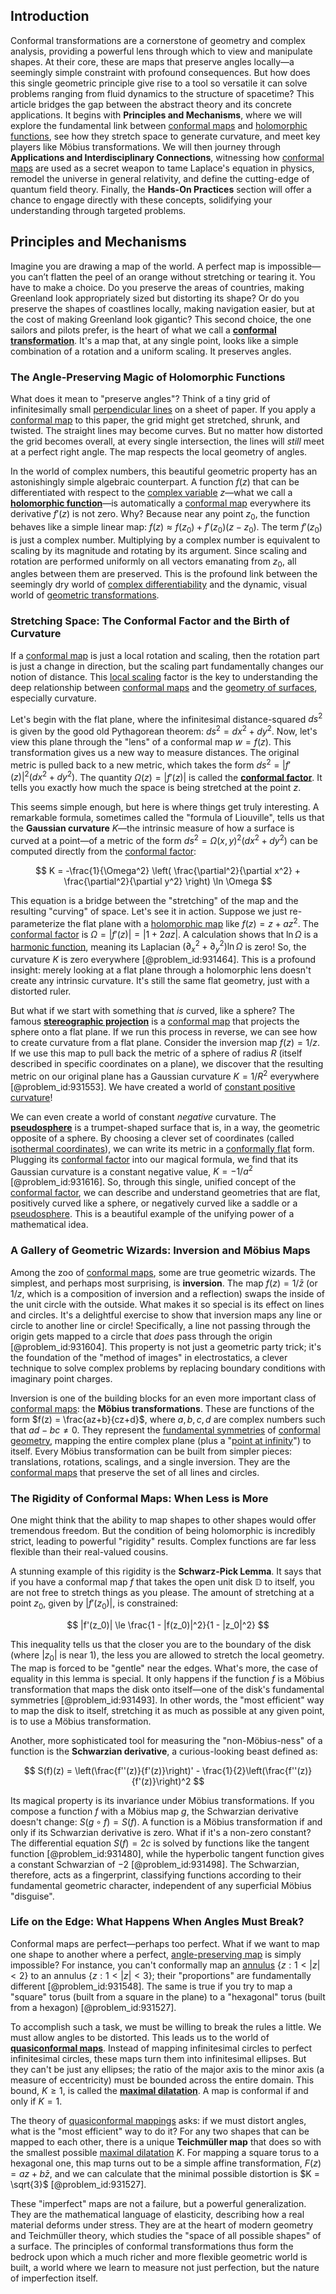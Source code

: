 ## Introduction
Conformal transformations are a cornerstone of geometry and complex analysis, providing a powerful lens through which to view and manipulate shapes. At their core, these are maps that preserve angles locally—a seemingly simple constraint with profound consequences. But how does this single geometric principle give rise to a tool so versatile it can solve problems ranging from fluid dynamics to the structure of spacetime? This article bridges the gap between the abstract theory and its concrete applications. It begins with **Principles and Mechanisms**, where we will explore the fundamental link between [conformal maps](@article_id:271178) and [holomorphic functions](@article_id:158069), see how they stretch space to generate curvature, and meet key players like Möbius transformations. We will then journey through **Applications and Interdisciplinary Connections**, witnessing how [conformal maps](@article_id:271178) are used as a secret weapon to tame Laplace's equation in physics, remodel the universe in general relativity, and define the cutting-edge of quantum field theory. Finally, the **Hands-On Practices** section will offer a chance to engage directly with these concepts, solidifying your understanding through targeted problems.

## Principles and Mechanisms

Imagine you are drawing a map of the world. A perfect map is impossible—you can’t flatten the peel of an orange without stretching or tearing it. You have to make a choice. Do you preserve the areas of countries, making Greenland look appropriately sized but distorting its shape? Or do you preserve the shapes of coastlines locally, making navigation easier, but at the cost of making Greenland look gigantic? This second choice, the one sailors and pilots prefer, is the heart of what we call a **[conformal transformation](@article_id:192788)**. It's a map that, at any single point, looks like a simple combination of a rotation and a uniform scaling. It preserves angles.

### The Angle-Preserving Magic of Holomorphic Functions

What does it mean to "preserve angles"? Think of a tiny grid of infinitesimally small [perpendicular lines](@article_id:173653) on a sheet of paper. If you apply a [conformal map](@article_id:159224) to this paper, the grid might get stretched, shrunk, and twisted. The straight lines may become curves. But no matter how distorted the grid becomes overall, at every single intersection, the lines will *still* meet at a perfect right angle. The map respects the local geometry of angles.

In the world of complex numbers, this beautiful geometric property has an astonishingly simple algebraic counterpart. A function $f(z)$ that can be differentiated with respect to the [complex variable](@article_id:195446) $z$—what we call a **[holomorphic function](@article_id:163881)**—is automatically a [conformal map](@article_id:159224) everywhere its derivative $f'(z)$ is not zero. Why? Because near any point $z_0$, the function behaves like a simple linear map: $f(z) \approx f(z_0) + f'(z_0)(z - z_0)$. The term $f'(z_0)$ is just a complex number. Multiplying by a complex number is equivalent to scaling by its magnitude and rotating by its argument. Since scaling and rotation are performed uniformly on all vectors emanating from $z_0$, all angles between them are preserved. This is the profound link between the seemingly dry world of [complex differentiability](@article_id:139749) and the dynamic, visual world of [geometric transformations](@article_id:150155).

### Stretching Space: The Conformal Factor and the Birth of Curvature

If a [conformal map](@article_id:159224) is just a local rotation and scaling, then the rotation part is just a change in direction, but the scaling part fundamentally changes our notion of distance. This [local scaling](@article_id:178157) factor is the key to understanding the deep relationship between [conformal maps](@article_id:271178) and the [geometry of surfaces](@article_id:271300), especially curvature.

Let's begin with the flat plane, where the infinitesimal distance-squared $ds^2$ is given by the good old Pythagorean theorem: $ds^2 = dx^2 + dy^2$. Now, let's view this plane through the "lens" of a conformal map $w = f(z)$. This transformation gives us a new way to measure distances. The original metric is pulled back to a new metric, which takes the form $ds^2 = |f'(z)|^2 (dx^2 + dy^2)$. The quantity $\Omega(z) = |f'(z)|$ is called the **[conformal factor](@article_id:267188)**. It tells you exactly how much the space is being stretched at the point $z$.

This seems simple enough, but here is where things get truly interesting. A remarkable formula, sometimes called the "formula of Liouville", tells us that the **Gaussian curvature** $K$—the intrinsic measure of how a surface is curved at a point—of a metric of the form $ds^2 = \Omega(x, y)^2 (dx^2 + dy^2)$ can be computed directly from the [conformal factor](@article_id:267188):

$$ K = -\frac{1}{\Omega^2} \left( \frac{\partial^2}{\partial x^2} + \frac{\partial^2}{\partial y^2} \right) \ln \Omega $$

This equation is a bridge between the "stretching" of the map and the resulting "curving" of space. Let's see it in action. Suppose we just re-parameterize the flat plane with a [holomorphic map](@article_id:263676) like $f(z) = z + a z^2$. The [conformal factor](@article_id:267188) is $\Omega = |f'(z)| = |1 + 2az|$. A calculation shows that $\ln \Omega$ is a [harmonic function](@article_id:142903), meaning its Laplacian $(\partial_x^2 + \partial_y^2)\ln\Omega$ is zero! So, the curvature $K$ is zero everywhere [@problem_id:931464]. This is a profound insight: merely looking at a flat plane through a holomorphic lens doesn't create any intrinsic curvature. It's still the same flat geometry, just with a distorted ruler.

But what if we start with something that *is* curved, like a sphere? The famous **[stereographic projection](@article_id:141884)** is a [conformal map](@article_id:159224) that projects the sphere onto a flat plane. If we run this process in reverse, we can see how to create curvature from a flat plane. Consider the inversion map $f(z) = 1/z$. If we use this map to pull back the metric of a sphere of radius $R$ (itself described in specific coordinates on a plane), we discover that the resulting metric on our original plane has a Gaussian curvature $K = 1/R^2$ everywhere [@problem_id:931553]. We have created a world of [constant positive curvature](@article_id:267552)!

We can even create a world of constant *negative* curvature. The **[pseudosphere](@article_id:262291)** is a trumpet-shaped surface that is, in a way, the geometric opposite of a sphere. By choosing a clever set of coordinates (called [isothermal coordinates](@article_id:271987)), we can write its metric in a [conformally flat](@article_id:260408) form. Plugging its [conformal factor](@article_id:267188) into our magical formula, we find that its Gaussian curvature is a constant negative value, $K = -1/a^2$ [@problem_id:931616]. So, through this single, unified concept of the [conformal factor](@article_id:267188), we can describe and understand geometries that are flat, positively curved like a sphere, or negatively curved like a saddle or a [pseudosphere](@article_id:262291). This is a beautiful example of the unifying power of a mathematical idea.

### A Gallery of Geometric Wizards: Inversion and Möbius Maps

Among the zoo of [conformal maps](@article_id:271178), some are true geometric wizards. The simplest, and perhaps most surprising, is **inversion**. The map $f(z) = 1/\bar{z}$ (or $1/z$, which is a composition of inversion and a reflection) swaps the inside of the unit circle with the outside. What makes it so special is its effect on lines and circles. It's a delightful exercise to show that inversion maps any line or circle to another line or circle! Specifically, a line not passing through the origin gets mapped to a circle that *does* pass through the origin [@problem_id:931604]. This property is not just a geometric party trick; it's the foundation of the "method of images" in electrostatics, a clever technique to solve complex problems by replacing boundary conditions with imaginary point charges.

Inversion is one of the building blocks for an even more important class of [conformal maps](@article_id:271178): the **Möbius transformations**. These are functions of the form $f(z) = \frac{az+b}{cz+d}$, where $a,b,c,d$ are complex numbers such that $ad-bc \ne 0$. They represent the [fundamental symmetries](@article_id:160762) of [conformal geometry](@article_id:185857), mapping the entire complex plane (plus a "[point at infinity](@article_id:154043)") to itself. Every Möbius transformation can be built from simpler pieces: translations, rotations, scalings, and a single inversion. They are the [conformal maps](@article_id:271178) that preserve the set of all lines and circles.

### The Rigidity of Conformal Maps: When Less is More

One might think that the ability to map shapes to other shapes would offer tremendous freedom. But the condition of being holomorphic is incredibly strict, leading to powerful "rigidity" results. Complex functions are far less flexible than their real-valued cousins.

A stunning example of this rigidity is the **Schwarz-Pick Lemma**. It says that if you have a conformal map $f$ that takes the open unit disk $\mathbb{D}$ to itself, you are not free to stretch things as you please. The amount of stretching at a point $z_0$, given by $|f'(z_0)|$, is constrained:

$$ |f'(z_0)| \le \frac{1 - |f(z_0)|^2}{1 - |z_0|^2} $$

This inequality tells us that the closer you are to the boundary of the disk (where $|z_0|$ is near 1), the less you are allowed to stretch the local geometry. The map is forced to be "gentle" near the edges. What's more, the case of equality in this lemma is special. It only happens if the function $f$ is a Möbius transformation that maps the disk onto itself—one of the disk's fundamental symmetries [@problem_id:931493]. In other words, the "most efficient" way to map the disk to itself, stretching it as much as possible at any given point, is to use a Möbius transformation.

Another, more sophisticated tool for measuring the "non-Möbius-ness" of a function is the **Schwarzian derivative**, a curious-looking beast defined as:

$$ S(f)(z) = \left(\frac{f''(z)}{f'(z)}\right)' - \frac{1}{2}\left(\frac{f''(z)}{f'(z)}\right)^2 $$

Its magical property is its invariance under Möbius transformations. If you compose a function $f$ with a Möbius map $g$, the Schwarzian derivative doesn't change: $S(g \circ f) = S(f)$. A function is a Möbius transformation if and only if its Schwarzian derivative is zero. What if it's a non-zero constant? The differential equation $S(f) = 2c$ is solved by functions like the tangent function [@problem_id:931480], while the hyperbolic tangent function gives a constant Schwarzian of $-2$ [@problem_id:931498]. The Schwarzian, therefore, acts as a fingerprint, classifying functions according to their fundamental geometric character, independent of any superficial Möbius "disguise".

### Life on the Edge: What Happens When Angles Must Break?

Conformal maps are perfect—perhaps too perfect. What if we want to map one shape to another where a perfect, [angle-preserving map](@article_id:175133) is simply impossible? For instance, you can't conformally map an [annulus](@article_id:163184) $\{z: 1 \lt |z| \lt 2\}$ to an annulus $\{z: 1 \lt |z| \lt 3\}$; their "proportions" are fundamentally different [@problem_id:931548]. The same is true if you try to map a "square" torus (built from a square in the plane) to a "hexagonal" torus (built from a hexagon) [@problem_id:931527].

To accomplish such a task, we must be willing to break the rules a little. We must allow angles to be distorted. This leads us to the world of **[quasiconformal maps](@article_id:158019)**. Instead of mapping infinitesimal circles to perfect infinitesimal circles, these maps turn them into infinitesimal ellipses. But they can't be just any ellipses; the ratio of the major axis to the minor axis (a measure of eccentricity) must be bounded across the entire domain. This bound, $K \ge 1$, is called the **[maximal dilatation](@article_id:163300)**. A map is conformal if and only if $K=1$.

The theory of [quasiconformal mappings](@article_id:171509) asks: if we must distort angles, what is the "most efficient" way to do it? For any two shapes that can be mapped to each other, there is a unique **Teichmüller map** that does so with the smallest possible [maximal dilatation](@article_id:163300) $K$. For mapping a square torus to a hexagonal one, this map turns out to be a simple affine transformation, $F(z) = az + b\bar{z}$, and we can calculate that the minimal possible distortion is $K = \sqrt{3}$ [@problem_id:931527].

These "imperfect" maps are not a failure, but a powerful generalization. They are the mathematical language of elasticity, describing how a real material deforms under stress. They are at the heart of modern geometry and Teichmüller theory, which studies the "space of all possible shapes" of a surface. The principles of conformal transformations thus form the bedrock upon which a much richer and more flexible geometric world is built, a world where we learn to measure not just perfection, but the nature of imperfection itself.